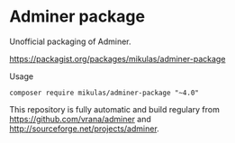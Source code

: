 Adminer package
===============

Unofficial packaging of Adminer.

https://packagist.org/packages/mikulas/adminer-package

Usage
```
composer require mikulas/adminer-package "~4.0"
```

This repository is fully automatic and build regulary from https://github.com/vrana/adminer and http://sourceforge.net/projects/adminer.

